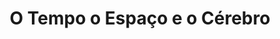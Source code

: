 ---
Numero: 415
title: O Tempo o Espaço e o Cérebro
Autor: Fritz Leiber
Co-autor: 
Ano-de-Publicacao: 1992
Titulo-original: The Big Time
Tradutor: António Porto
Co-tradutor: 
Ano-de-edicao: 1957
alias: Fritz-Leiber
Autor2-alias: 
Tradutor1-alias: Antonio-Porto
Tradutor2-alias: 
Titulo-link: 415-O-Tempo-o-Espaco-e-o-Cerebro
Capa: 
pags: 
Capa-link: 
---